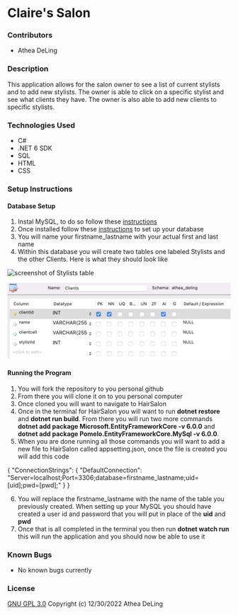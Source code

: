 # Claire's Salon

### Contributors
* Athea DeLing

### Description
This application allows for the salon owner to see a list of current stylists and to add new stylists. The owner is able to click on a specific stylist and see what clients they have. The owner is also able to add new clients to specific stylists.

### Technologies Used
* C#
* .NET 6 SDK
* SQL
* HTML
* CSS

### Setup Instructions
#### Database Setup
1. Instal MySQL, to do so follow these [instructions](https://www.learnhowtoprogram.com/c-and-net/getting-started-with-c/installing-and-configuring-mysql)
2. Once installed follow these [instructions]() to set up your database
3. You will name your  firstname_lastname with your actual first and last name
4. Within this database you will create two tables one labeled Stylists and the other Clients. Here is what they should look like

![screenshot of Stylists table](HairSalon/wwwroot/images/stylist_table.png "screenshot showing columns and column characteristics for Stylists table")

![screenshot of Clients table](HairSalon/wwwroot/images/client_tabel.png "screenshot showing columns and column characteristics for Clients table")

#### Running the Program
1. You will fork the repository to you personal github
2. From there you will clone it on to you personal computer
3. Once cloned you will want to navigate to HairSalon
4. Once in the terminal for HairSalon you will want to run **dotnet restore** and **dotnet run build**. From there you will run two more commands **dotnet add package Microsoft.EntityFrameworkCore -v 6.0.0** and **dotnet add package Pomelo.EntityFrameworkCore.MySql -v 6.0.0**.
5. When you are done running all those commands you will want to add a new file to HairSalon called appsetting.json, once the file is created you will add this code

{
  "ConnectionStrings": {
      "DefaultConnection": "Server=localhost;Port=3306;database=firstname_lastname;uid=[uid];pwd=[pwd];"
  }
}

6. You will replace the firstname_lastname with the name of the table you previously created. When setting up your MySQL you should have created a user id and password that you will put in place of the **uid** and **pwd**
7. Once that is all completed in the terminal you then run **dotnet watch run** this will run the application and you should now be able to use it

### Known Bugs
* No known bugs currently

### License
[GNU GPL 3.0](https://choosealicense.com/licenses/gpl-3.0/) Copyright (c) 12/30/2022 Athea DeLing